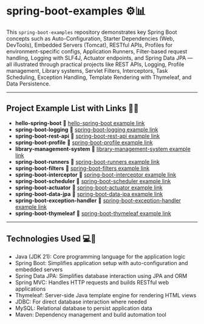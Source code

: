 # spring-boot-examples ⚙️📊

This `spring-boot-examples` repository demonstrates key Spring Boot concepts such as Auto-Configuration, Starter Dependencies (Web, DevTools), Embedded Servers (Tomcat), RESTful APIs, Profiles for environment-specific configs, Application Runners, Filter-based request handling, Logging with SLF4J, Actuator endpoints, and Spring Data JPA — all illustrated through practical projects like REST APIs, Logging, Profile management, Library systems, Servlet Filters, Interceptors, Task Scheduling, Exception Handling, Template Rendering with Thymeleaf, and Data Persistence.

---

## Project Example List with Links 🔗📂

- **hello-spring-boot** 🔗 [hello-spring-boot example link](https://github.com/thevishalchothe/spring-boot-examples/tree/b777790ed90667e9b3deb4ecde3162aa4694f9a1/hello-spring-boot)
- **spring-boot-logging** 🔗 [spring-boot-logging example link](https://github.com/thevishalchothe/spring-boot-examples/tree/b777790ed90667e9b3deb4ecde3162aa4694f9a1/spring-boot-logging)
- **spring-boot-rest-api** 🔗 [spring-boot-rest-api example link](https://github.com/thevishalchothe/spring-boot-examples/tree/b777790ed90667e9b3deb4ecde3162aa4694f9a1/spring-boot-rest-api)
- **spring-boot-profile** 🔗 [spring-boot-profile example link](https://github.com/thevishalchothe/spring-boot-examples/tree/b777790ed90667e9b3deb4ecde3162aa4694f9a1/spring-boot-profile)
- **library-management-system** 🔗 [library-management-system example link](https://github.com/thevishalchothe/spring-boot-examples/tree/b777790ed90667e9b3deb4ecde3162aa4694f9a1/library-management-system)
- **spring-boot-runners** 🔗 [spring-boot-runners example link](https://github.com/thevishalchothe/spring-boot-examples/tree/2ea82f034332b6419ce2417ce0939a7a1c49b7b2/spring-boot-runners)
- **spring-boot-filters** 🔗 [spring-boot-filters example link](https://github.com/thevishalchothe/spring-boot-examples/tree/923db60262cbd5707eaa482f6f0576909e30553d/spring-boot-filters)
- **spring-boot-interceptor** 🔗 [spring-boot-interceptor example link](https://github.com/thevishalchothe/spring-boot-examples/tree/45274202659863a45729f523d28928668a2318a6/spring-boot-interceptor)
- **spring-boot-scheduler** 🔗 [spring-boot-scheduler example link](https://github.com/thevishalchothe/spring-boot-examples/tree/45154998d751f82c98f1d6cd85139e4cf8151b48/spring-boot-scheduler)
- **spring-boot-actuator** 🔗 [spring-boot-actuator example link](https://github.com/thevishalchothe/spring-boot-examples/tree/82f97912e0981efcefd04a363c0bfb76ad3d7f18/spring-boot-actuator)
- **spring-boot-data-jpa** 🔗 [spring-boot-data-jpa example link](https://github.com/thevishalchothe/spring-boot-examples/tree/062431dbfb1f7368073dc087eff0699fccb0e43b/spring-boot-data-jpa)
- **spring-boot-exception-handler** 🔗 [spring-boot-exception-handler example link](https://github.com/thevishalchothe/spring-boot-examples/tree/0cb06976f628659209999418a3226c6c5a34699d/spring-boot-exception-handler)
- **spring-boot-thymeleaf** 🔗 [spring-boot-thymeleaf example link](https://github.com/thevishalchothe/spring-boot-examples/tree/4df7683b618bca96b6f565f59462663c7dedec5d/spring-boot-thymeleaf)

---

## Technologies Used 💻🔧

- Java (JDK 21): Core programming language for the application logic
- Spring Boot: Simplifies application setup with auto-configuration and embedded servers
- Spring Data JPA: Simplifies database interaction using JPA and ORM
- Spring MVC: Handles HTTP requests and builds RESTful web applications
- Thymeleaf: Server-side Java template engine for rendering HTML views
- JDBC: For direct database interaction where needed
- MySQL: Relational database to persist application data
- Maven: Dependency management and build automation tool
